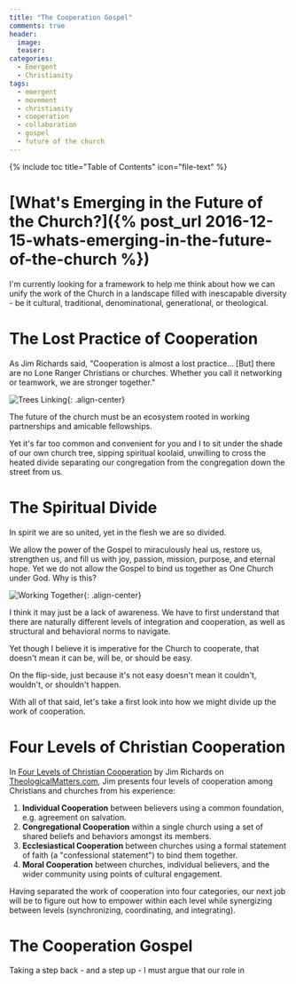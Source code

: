 ```yaml
---
title: "The Cooperation Gospel"
comments: true
header:
  image:
  teaser:
categories:
  - Emergent
  - Christianity
tags:
  - emergent
  - movement
  - christianity
  - cooperation
  - collaboration
  - gospel
  - future of the church
---
```


{% include toc title="Table of Contents" icon="file-text" %}

# [What's Emerging in the Future of the Church?]({% post_url 2016-12-15-whats-emerging-in-the-future-of-the-church %})

I'm currently looking for a framework to help me think about how we can unify the work of the Church in a landscape filled with inescapable diversity - be it cultural, traditional, denominational, generational, or theological.

 <!--more-->

# The Lost Practice of Cooperation

As Jim Richards said, "Cooperation is almost a lost practice... [But] there are no Lone Ranger Christians or churches. Whether you call it networking or teamwork, we are stronger together."

![Trees Linking](/images/posts/2016/12-december/2016-12-16-the-cooperation-gospel/trees-linking.jpg){: .align-center}

The future of the church must be an ecosystem rooted in working partnerships and amicable fellowships.

Yet it's far too common and convenient for you and I to sit under the shade of our own church tree, sipping spiritual koolaid, unwilling to cross the heated divide separating our congregation from the congregation down the street from us.

# The Spiritual Divide

In spirit we are so united, yet in the flesh we are so divided.

We allow the power of the Gospel to miraculously heal us, restore us, strengthen us, and fill us with joy, passion, mission, purpose, and eternal hope. Yet we do not allow the Gospel to bind us together as One Church under God. Why is this?

![Working Together](/images/posts/2016/12-december/2016-12-16-the-cooperation-gospel/working-together.jpg){: .align-center}

I think it may just be a lack of awareness. We have to first understand that there are naturally different levels of integration and cooperation, as well as structural and behavioral norms to navigate.

Yet though I believe it is imperative for the Church to cooperate, that doesn't mean it can be, will be, or should be easy.

On the flip-side, just because it's not easy doesn't mean it couldn't, wouldn't, or shouldn't happen.

With all of that said, let's take a first look into how we might divide up the work of cooperation.

# Four Levels of Christian Cooperation

In [Four Levels of Christian Cooperation](http://theologicalmatters.com/2014/06/03/four-levels-of-christian-cooperation/) by Jim Richards on [TheologicalMatters.com](http://theologicalmatters.com/), Jim presents four levels of cooperation among Christians and churches from his experience:

1. **Individual Cooperation** between believers using a common foundation, e.g. agreement on salvation.
2. **Congregational Cooperation** within a single church using a set of shared beliefs and behaviors amongst its members.
3. **Ecclesiastical Cooperation** between churches using a formal statement of faith (a "confessional statement") to bind them together.
4. **Moral Cooperation** between churches, individual believers, and the wider community using points of cultural engagement.

Having separated the work of cooperation into four categories, our next job will be to figure out how to empower within each level while synergizing between levels (synchronizing, coordinating, and integrating).

# The Cooperation Gospel

Taking a step back - and a step up - I must argue that our role in

